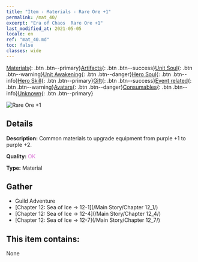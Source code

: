 ```yaml
---
title: "Item - Materials - Rare Ore +1"
permalink: /mat_40/
excerpt: "Era of Chaos  Rare Ore +1"
last_modified_at: 2021-05-05
locale: en
ref: "mat_40.md"
toc: false
classes: wide
---
```

 [Materials](/Items/){: .btn .btn--primary}[Artifacts](/Items/Artifacts/){: .btn .btn--success}[Unit Soul](/Items/UnitSoul/){: .btn .btn--warning}[Unit Awakening](/Items/UnitAwakening/){: .btn .btn--danger}[Hero Soul](/Items/HeroSoul/){: .btn .btn--info}[Hero Skill](/Items/HeroSkill/){: .btn .btn--primary}[Gift](/Items/Gift/){: .btn .btn--success}[Event related](/Items/Events/){: .btn .btn--warning}[Avatars](/Items/Avatars/){: .btn .btn--danger}[Consumables](/Items/Consumables/){: .btn .btn--info}[Unknown](/Items/Unknown/){: .btn .btn--primary}

 ![Rare Ore +1](/images/t/i_cailiao_kuangshi2.png)

## Details
 **Description:** Common materials to upgrade equipment from purple +1 to purple +2.

 **Quality:** <span style="color: #DA70D6">OK</span>

 **Type:** Material

## Gather

*    Guild Adventure 
*    [Chapter 12: Sea of Ice -> 12-1](/Main Story/Chapter 12_1/) 
*    [Chapter 12: Sea of Ice -> 12-4](/Main Story/Chapter 12_4/) 
*    [Chapter 12: Sea of Ice -> 12-7](/Main Story/Chapter 12_7/) 

## This item contains:

  None

